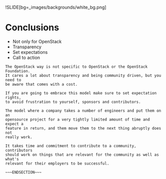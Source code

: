 !SLIDE[bg=_images/backgrounds/white_bg.png]

# Conclusions

* Not only for OpenStack
* Transparency
* Set expectations
* Call to action

~~~SECTION:notes~~~
The OpenStack way is not specific to OpenStack or the OpenStack Foundation.
It cares a lot about transparency and being community driven, but you need to
be aware that comes with a cost.

If you are going to embrace this model make sure to set expectation rights,
to avoid frustration to yourself, sponsors and contributors.

The model where a company takes a number of engineers and put them on an
opensource project for a very tightly limited amount of time and expect a
feature in return, and them move them to the next thing abruptly does not
really work.

It takes time and commitment to contribute to a community, contributors
should work on things that are relevant for the community as well as what's
relevant for their employers to be successful.

~~~ENDSECTION~~~
